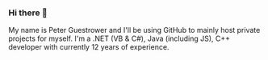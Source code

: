 ### Hi there 👋
My name is Peter Guestrower and I'll be using GitHub to mainly host private projects for myself.
I'm a .NET (VB & C#), Java (including JS), C++ developer with currently 12 years of experience.

<!--
**PeterGuestrower/PeterGuestrower** is a ✨ _special_ ✨ repository because its `README.md` (this file) appears on your GitHub profile.

- 🔭 I’m currently working on 
- 🌱 I’m currently learning 
- 👯 I’m looking to collaborate on ...
- 📝 Experienced .NET, Java, C++ developer
- 🤔 I’m looking for help with ...
- 💬 Ask me about ...
- 📫 How to reach me: ...
- ⚡ Fun fact: ...
-->
